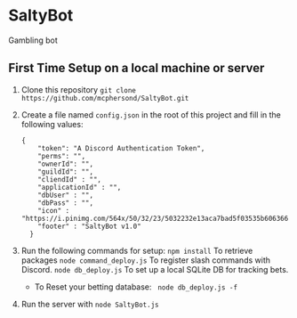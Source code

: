 # SaltyBot

Gambling bot

## First Time Setup on a local machine or server
1. Clone this repository
    `git clone https://github.com/mcphersond/SaltyBot.git`
  
1. Create a file named `config.json` in the root of this project and fill in the following values:
    ```
    {
        "token": "A Discord Authentication Token",
        "perms": "",
        "ownerId": "",
        "guildId": "",
        "cliendId" : "",
        "applicationId" : "",
        "dbUser" : "",
        "dbPass" : "",
        "icon" : "https://i.pinimg.com/564x/50/32/23/5032232e13aca7bad5f03535b606366c.jpg",
        "footer" : "SaltyBot v1.0"
      }
    ```

1. Run the following commands for setup:
    ``` npm install ``` To retrieve packages
    ``` node command_deploy.js ``` To register slash commands with Discord.
    ``` node db_deploy.js ``` To set up a local SQLite DB for tracking bets.

    - To Reset your betting database:
      ``` node db_deploy.js -f```

1. Run the server with `node SaltyBot.js`